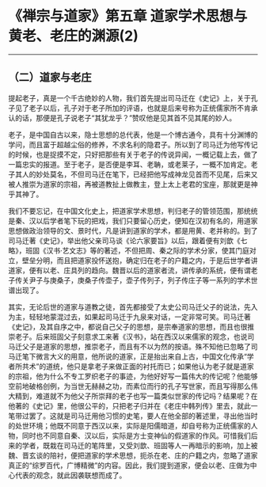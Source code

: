 # 《禅宗与道家》第五章 道家学术思想与黄老、老庄的渊源(2)

------

## （二）道家与老庄

提起老子，真是一个千古绝妙的人物，我们首先提出司马迁在《史记》上，关于孔子见了老子以后，孔子对于老子所加的评语，也就是后来号称为正统儒家所不肯承认的话，那便是孔子说老子“其犹龙乎？”赞叹他是见其首不见其尾的妙人。

老子，是中国自古以来，隐士思想的总代表，他是一个博古通今，具有十分渊博的学问，而且富于超越尘俗的修养，不求名利的隐君子。所以到了司马迁为他写传记的时候，也是捉摸不定，只好把那些有关于老子的传说异闻，一概记载上去，做了一篇忠实的报道。至于老子，是否便是李耳、老聃，或老莱子，一概不加肯定。老子其人的妙处莫名，不但司马迁在笔下，已经把他写成神龙见首而不见尾，后来又被人推崇为道家的宗祖，再被道教扯上做教主，登上太上老君的宝座，那就更是神乎其神了。

我们不要忘记，在中国文化史上，把道家学术思想，判归老子的管领范围，那统统是秦、汉以后学者笔下玩的把戏，我们只要留心历史，便知在汉初有名的，用道家思想做政治领导的文、景时代，凡是讲到道家的学术，都是用黄、老并称的。到了司马迁著《史记》，举出他父亲司马谈《论六家要旨》以后，跟着便有刘歆《七略》，班固《汉书·艺文志》等的著述，不但把周、秦之际的学术分家，使其门庭对立，壁垒分明，而且把道家投怀送抱，确定归在老子的户籍之内，于是后世学者讲道家，便有以老、庄具列的趋向。魏晋以后的道家者流，讲传承的系统，便有谓老子传关尹子与庚桑子，庚桑子传壶子，壶子传列子，列子传庄子等一系列的学术世谱出现了。

其实，无论后世的道家与道教之徒，首先都接受了太史公司马迁父子的说法，先入为主，轻轻地蒙混过去，如果起司马迁于九泉来对话，一定非常可笑。司马迁著《史记》，及其自序之中，都说自己父子的思想，是宗奉道家的思想，而且也很推崇老子。后来班固父子刻意求工来著《汉书》，站在西汉以来儒家的观念，也说司马迁父子是道家的思想，推崇老子，而且有不以为然的按语。殊不知他已忽略了司马迁笔下微言大义的用意，他所说的道家，正是抬出来自上古，中国文化传承“学者所共术”的道统，他只是拿老子来做正面的衬托而已；如果他认为老子就是道家的宗祖，他为什么不专工罗织老子的事迹，为他好好写一篇伟大的传记呢？他能够空前地破格创例，为当世无赫赫之功，而素位而行的孔子写世家，而且写得那么伟大精到，难道就不为他父子所崇拜的老子也写一篇类似世家的传记吗？结果呢？在他著的《史记》里，他很公平的，只把老子归并在《老庄中韩列传》里去，就此一笔带过罢了。这就是司马迁用他习惯的史笔，要人在他全部的著述里，寻出他当时的处世环境；他既不同意于西汉以来，实际是阳儒暗道，却自号称为正统儒家的人物，同时也不同意自秦、汉以后，实际是方士变神仙的假道家的作风。可惜我们后来的学者，既栽在司马迁的笔阵里，又受刘歆、班固等人一再暗示的影响，加上被魏、晋玄谈的陪衬，便把道家的学术思想，扼杀在老、庄的户籍之内，忽略了道家真正的“综罗百代，广博精微”的内容。因此，我们提到道家，便会以老、庄做为中心代表的观念，就此因袭联想而成了。

